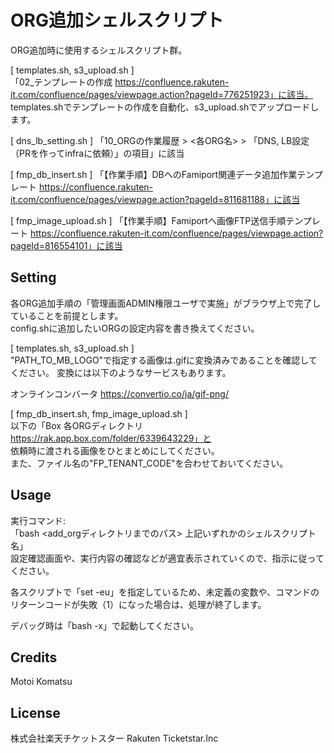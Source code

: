# ORG追加シェルスクリプト

ORG追加時に使用するシェルスクリプト群。

[ templates.sh, s3_upload.sh ]  
「02_テンプレートの作成 https://confluence.rakuten-it.com/confluence/pages/viewpage.action?pageId=776251923」に該当。  
templates.shでテンプレートの作成を自動化、s3_upload.shでアップロードします。

[ dns_lb_setting.sh ]
「10_ORGの作業履歴 > <各ORG名> > 「DNS, LB設定（PRを作ってinfraに依頼）」の項目」に該当

[ fmp_db_insert.sh ]
「【作業手順】DBへのFamiport関連データ追加作業テンプレート https://confluence.rakuten-it.com/confluence/pages/viewpage.action?pageId=811681188」に該当  

[ fmp_image_upload.sh ]
「【作業手順】Famiportへ画像FTP送信手順テンプレート https://confluence.rakuten-it.com/confluence/pages/viewpage.action?pageId=816554101」に該当

## Setting

各ORG追加手順の「管理画面ADMIN権限ユーザで実施」がブラウザ上で完了していることを前提とします。  
config.shに追加したいORGの設定内容を書き換えてください。

[ templates.sh, s3_upload.sh ]  
"PATH_TO_MB_LOGO"で指定する画像は.gifに変換済みであることを確認してください。
変換には以下のようなサービスもあります。

オンラインコンバータ
https://convertio.co/ja/gif-png/

[ fmp_db_insert.sh, fmp_image_upload.sh ]  
以下の「Box 各ORGディレクトリ https://rak.app.box.com/folder/6339643229」と  
依頼時に渡される画像をひとまとめにしてください。  
また、ファイル名の"FP_TENANT_CODE"を合わせておいてください。

## Usage

実行コマンド:  
「bash <add_orgディレクトリまでのパス> 上記いずれかのシェルスクリプト名」  
設定確認画面や、実行内容の確認などが適宜表示されていくので、指示に従ってください。

各スクリプトで「set -eu」を指定しているため、未定義の変数や、コマンドのリターンコードが失敗（1）になった場合は、処理が終了します。

デバッグ時は「bash -x」で起動してください。

## Credits

Motoi Komatsu

## License

株式会社楽天チケットスター Rakuten Ticketstar.Inc
